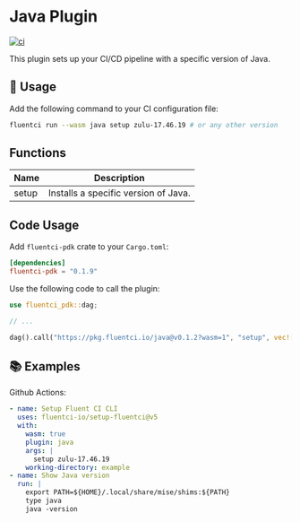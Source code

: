 # Java Plugin

[![ci](https://github.com/fluentci-io/java-plugin/actions/workflows/ci.yml/badge.svg)](https://github.com/fluentci-io/java-plugin/actions/workflows/ci.yml)

This plugin sets up your CI/CD pipeline with a specific version of Java.

## 🚀 Usage

Add the following command to your CI configuration file:

```bash
fluentci run --wasm java setup zulu-17.46.19 # or any other version
```

## Functions

| Name  | Description                          |
| ----- | ------------------------------------ |
| setup | Installs a specific version of Java. |

## Code Usage

Add `fluentci-pdk` crate to your `Cargo.toml`:

```toml
[dependencies]
fluentci-pdk = "0.1.9"
```

Use the following code to call the plugin:

```rust
use fluentci_pdk::dag;

// ...

dag().call("https://pkg.fluentci.io/java@v0.1.2?wasm=1", "setup", vec!["zulu-17.46.19"])?;
```

## 📚 Examples

Github Actions:

```yaml
- name: Setup Fluent CI CLI
  uses: fluentci-io/setup-fluentci@v5
  with:
    wasm: true
    plugin: java
    args: |
      setup zulu-17.46.19
    working-directory: example
- name: Show Java version
  run: |
    export PATH=${HOME}/.local/share/mise/shims:${PATH}
    type java
    java -version
```
